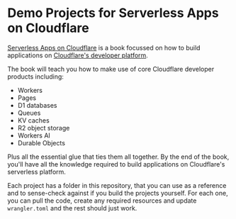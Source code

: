 # Demo Projects for Serverless Apps on Cloudflare

[Serverless Apps on Cloudflare](https://pragprog.com/titles/apapps/serverless-apps-on-cloudflare/) is a book focussed on how to build applications on [Cloudflare's developer platform](https://developers.cloudflare.com/).

The book will teach you how to make use of core Cloudflare developer products including:

- Workers
- Pages
- D1 databases
- Queues
- KV caches
- R2 object storage
- Workers AI
- Durable Objects

Plus all the essential glue that ties them all together. By the end of the book, you'll have all the knowledge required to build applications on Cloudflare's serverless platform.

Each project has a folder in this repository, that you can use as a reference and to sense-check against if you build the projects yourself. For each one, you can pull the code, create any required resources and update `wrangler.toml` and the rest should just work.
